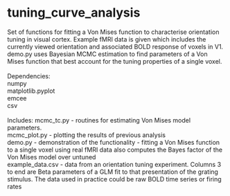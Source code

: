 tuning_curve_analysis
=====================

Set of functions for fitting a Von Mises function to characterise orientation tuning in visual cortex. 
Example fMRI data is given which includes the currently viewed orientation and associated BOLD response of voxels in V1. 
demo.py uses Bayesian MCMC estimation to find parameters of a Von Mises function that best account for the tuning 
properties of a single voxel.<br>
<br>
Dependencies:<br>
numpy<br>
matplotlib.pyplot<br>
emcee<br>
csv<br>
<br>
Includes:
mcmc_tc.py - routines for estimating Von Mises model parameters.<br>
mcmc_plot.py - plotting the results of previous analysis<br>
demo.py - demonstration of the functionality - fitting a Von Mises function to a single voxel using real fMRI data
                                                also computes the Bayes factor of the Von Mises model over untuned<br>
example_data.csv - data from an orientation tuning experiment. Columns 3 to end are Beta parameters of a GLM fit to that
                    presentation of the grating stimulus. The data used in practice could be raw BOLD time series or 
                    firing rates


